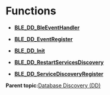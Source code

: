 # Functions

-   **[BLE\_DD\_BleEventHandler](GUID-65B6A963-BFCD-4212-BEAB-EFC98A57242B.md)**  

-   **[BLE\_DD\_EventRegister](GUID-37E968E2-A415-4AB0-8580-17C3C854A1C0.md)**  

-   **[BLE\_DD\_Init](GUID-A36826A7-B611-402D-B63C-5895CB05B2B3.md)**  

-   **[BLE\_DD\_RestartServicesDiscovery](GUID-090ACE7D-EC08-47FC-BEE7-3955866E49FB.md)**  

-   **[BLE\_DD\_ServiceDiscoveryRegister](GUID-7DE0E85D-3345-4F72-A52F-8B398F0E7432.md)**  


**Parent topic:**[Database Discovery \(DD\)](GUID-5ADDD804-7943-416A-B204-A56CE836B9C3.md)

